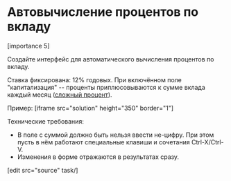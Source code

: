 # Автовычисление процентов по вкладу

[importance 5]

Создайте интерфейс для автоматического вычисления процентов по вкладу.

Ставка фиксирована: 12% годовых. При включённом поле "капитализация" -- проценты приплюсовываются к сумме вклада каждый месяц ([сложный процент](http://damoney.ru/finance/slozniy-procent.php)).

Пример:
[iframe src="solution" height="350" border="1"]

Технические требования:
<ul>
<li>В поле с суммой должно быть нельзя ввести не-цифру. При этом пусть в нём работают специальные клавиши и сочетания Ctrl-X/Ctrl-V.</li>
<li>Изменения в форме отражаются в результатах сразу.</li>
</ul>

[edit src="source" task/]


